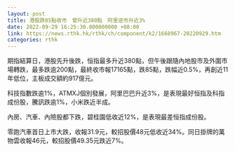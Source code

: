 ```yaml
---
layout: post
title: 港股跌85點收市　曾升近380點　阿里逆市升近3%
date: 2022-09-29 16:25:30.000000000 +08:00
link: https://news.rthk.hk/rthk/ch/component/k2/1668967-20220929.htm
categories: rthk
---
```


期指結算日，港股先升後跌，恒指最多升近380點，但午後跟隨內地股市及外圍市場轉跌，最多跌逾200點，最終收市報17165點，跌85點，跌幅近0.5%，再創近11年低位，主板成交額約917億元。

科技指數跌逾1%，ATMXJ個別發展，阿里巴巴升近3%，是表現最好恒指及科指成份股，騰訊跌逾1%，小米跌近半成。

內房、汽車、內險股都下跌，碧桂園低收近12%，是表現最差恒指成份股。

零跑汽車首日上市大跌，收報31.9元，較招股價48元低收近34%。同日掛牌的萬物雲收報46元，較招股價49.35元跌近7%。

